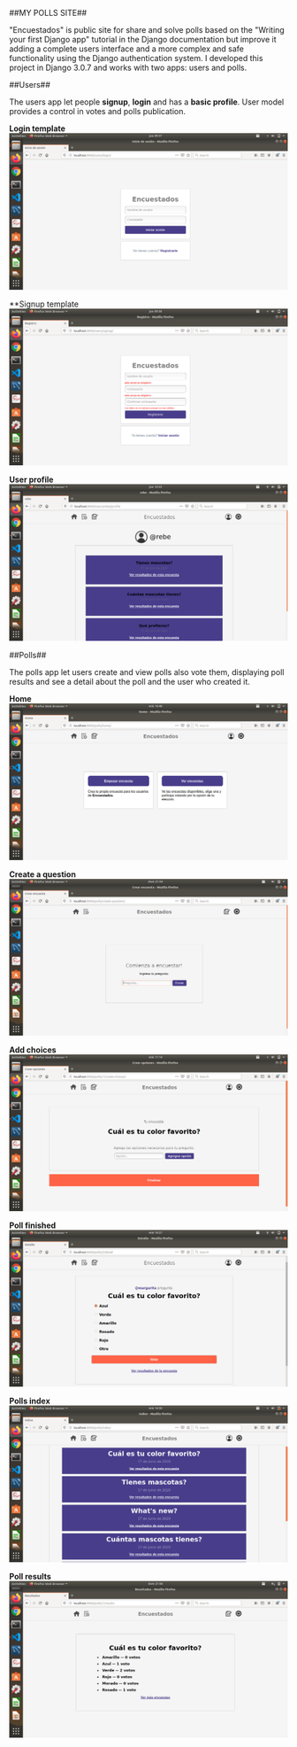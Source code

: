 ##MY POLLS SITE##

"Encuestados" is public site for share and solve polls based on the "Writing your first Django app" tutorial
in the Django documentation but improve it adding a complete users interface and a more complex and safe functionality
using the Django authentication system. I developed this project in Django 3.0.7 and works with two apps: users and polls.

##Users##

The users app let people **signup**, **login** and has a **basic profile**. User model provides a control in votes and 
polls publication.

**Login template**
![Screenshot](README_screenshots/Screenshot_1.png)

**Signup template
![Screenshot](README_screenshots/Screenshot_2.png)

**User profile**
![Screenshot](README_screenshots/Screenshot_9.png)

##Polls##

The polls app let users create and view polls also vote them, displaying poll results and see a detail about 
the poll and the user who created it.

**Home**
![Screenshot](README_screenshots/Screenshot_3.png)

**Create a question**
![Screenshot](README_screenshots/Screenshot_4.png)

**Add choices**
![Screenshot](README_screenshots/Screenshot_5.png)

**Poll finished**
![Screenshot](README_screenshots/Screenshot_6.png)

**Polls index**
![Screenshot](README_screenshots/Screenshot_7.png)

**Poll results**
![Screenshot](README_screenshots/Screenshot_8.png)


